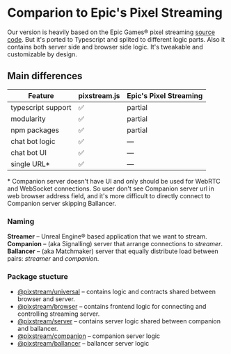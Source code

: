 # Comparion to Epic's Pixel Streaming

Our version is heavily based on the Epic Games® pixel streaming [source code](https://github.com/EpicGames/PixelStreamingInfrastructure). But it's ported to Typescript and splited to different logic parts. Also it contains both server side and browser side logic. It's tweakable and customizable by design.

## Main differences

| Feature            | pixstream.js | Epic's Pixel Streaming |
|--------------------|--------------|------------------------|
| typescript support | ✅            | partial               |
| modularity         | ✅            | partial                |
| npm packages       | ✅            | partial                |
| chat bot logic     | ✅            | —                      |
| chat bot UI        | ✅            | —                      |
| single URL*         | ✅            | —                      |

\* Companion server doesn't have UI and only should be used for WebRTC and WebSocket connections. So user don't see Companion server url in web browser address field, and it's more difficult to directly connect to Companion server skipping Ballancer.

### Naming

**Streamer** – Unreal Engine® based application that we want to stream.
**Companion** – (aka Signalling) server that arrange connections to *streamer*.
**Ballancer** – (aka Matchmaker) server that equally distribute load between pairs: *streamer* and *companion*.

### Package stucture

- [@pixstream/universal](https://www.npmjs.com/package/@pixstream/universal) – contains logic and contracts shared between browser and server.
- [@pixstream/browser](https://www.npmjs.com/package/@pixstream/browser) – contains frontend logic for connecting and controlling streaming server.
- [@pixstream/server](https://www.npmjs.com/package/@pixstream/server) – contains server logic shared between companion and ballancer.
- [@pixstream/companion](https://www.npmjs.com/package/@pixstream/companion) – companion server logic
- [@pixstream/ballancer](https://www.npmjs.com/package/@pixstream/ballancer) – ballancer server logic
